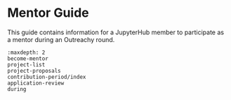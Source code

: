 # Mentor Guide

This guide contains information for a JupyterHub member to participate as a
mentor during an Outreachy round.

```{toctree}
:maxdepth: 2
become-mentor
project-list
project-proposals
contribution-period/index
application-review
during
```
